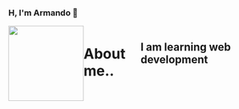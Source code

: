### H, I'm Armando 👋
<div style="display:flex">
  <img src="https://probot.media/AtP5iUW8Xg.png" width="150rem" height="150rem">
  <div style="display:flex">
    <h1>About me..</h1>
    <h2>I am learning web development</h2>
  </div>
</div>
<!--
**Armando-Rios/Armando-Rios** is a ✨ _special_ ✨ repository because its `README.md` (this file) appears on your GitHub profile.

Here are some ideas to get you started:

- 🔭 I’m currently working on ...
- 🌱 I’m currently learning ...
- 👯 I’m looking to collaborate on ...
- 🤔 I’m looking for help with ...
- 💬 Ask me about ...
- 📫 How to reach me: ...
- 😄 Pronouns: ...
- ⚡ Fun fact: ...
-->
